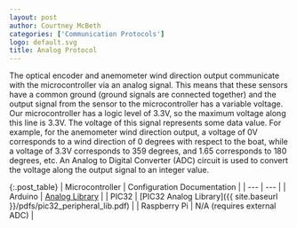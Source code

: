 ```yaml
---
layout: post
author: Courtney McBeth
categories: ['Communication Protocols']
logo: default.svg
title: Analog Protocol
---
```


The optical encoder and anemometer wind direction output communicate with the microcontroller via an analog signal. This means that these sensors have a common ground (ground signals are connected together) and the output signal from the sensor to the microcontroller has a variable voltage. Our microcontroller has a logic level of 3.3V, so the maximum voltage along this line is 3.3V. The voltage of this signal represents some data value. For example, for the anemometer wind direction output, a voltage of 0V corresponds to a wind direction of 0 degrees with respect to the boat, while a voltage of 3.3V corresponds to 359 degrees, and 1.65 corresponds to 180 degrees, etc. An Analog to Digital Converter (ADC) circuit is used to convert the voltage along the output signal to an integer value.

{:.post_table}
| Microcontroller | Configuration Documentation |
| --- | --- |
| Arduino | [Analog Library](https://www.arduino.cc/reference/en/#analog-io) |
| PIC32 | [PIC32 Analog Library]({{ site.baseurl }}/pdfs/pic32_peripheral_lib.pdf) |
| Raspberry Pi | N/A (requires external ADC) |